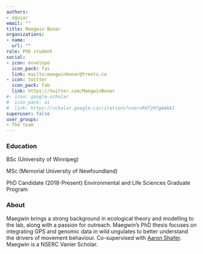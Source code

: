 ```yaml
---
authors:
- aguiar
email: ""
title: Maegwin Bonar
organizations:
- name: 
  url: ""
role: PhD student
social:
- icon: envelope
  icon_pack: fas
  link: mailto:maegwinbonar@trentu.ca
- icon: twitter
  icon_pack: fab
  link: https://twitter.com/MaegwinBonar
#- icon: google-scholar
#  icon_pack: ai
#  link: https://scholar.google.ca/citations?user=Rd7jH7gAAAAJ
superuser: false
user_groups:
- The team
---
```


### Education

BSc (University of Winnipeg)

MSc (Memorial University of Newfoundland)

PhD Candidate (2018-Present) Environmental and Life Sciences Graduate Program

### About
Maegwin brings a strong background in ecological theory and modelling to the lab, along with a passion for outreach. Maegwin’s PhD thesis focuses on integrating GPS and genomic data in wild ungulates to better understand the drivers of movement behaviour. Co-supervised with [Aaron Shafer](http://www.aaronshafer.ca/). Maegwin is a NSERC Vanier Scholar.
